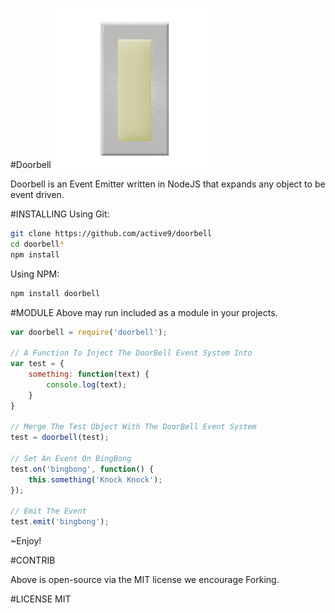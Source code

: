 #Doorbell
![Event System](https://raw.githubusercontent.com/active9/doorbell/master/doorbell.png)

Doorbell is an Event Emitter written in NodeJS that expands any object to be event driven.

#INSTALLING
Using Git:
```bash
git clone https://github.com/active9/doorbell
cd doorbell*
npm install
```

Using NPM:
```bash
npm install doorbell
```

#MODULE
Above may run included as a module in your projects.
```js
var doorbell = require('doorbell');

// A Function To Inject The DoorBell Event System Into
var test = {
	something: function(text) {
		console.log(text);
	}
}

// Merge The Test Object With The DoorBell Event System
test = doorbell(test);

// Set An Event On BingBong
test.on('bingbong', function() {
	this.something('Knock Knock');
});

// Emit The Event
test.emit('bingbong');

```

~Enjoy!

#CONTRIB

Above is open-source via the MIT license we encourage Forking.

#LICENSE
MIT



